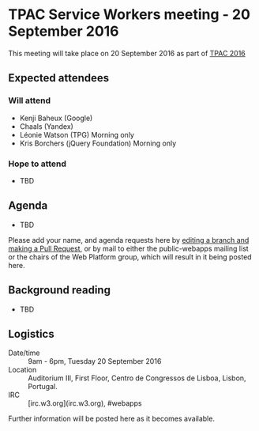# TPAC Service Workers meeting - 20 September 2016

This meeting will take place on 20 September 2016 as part of [TPAC 2016](https://www.w3.org/2016/09/TPAC/)

## Expected attendees

### Will attend

* Kenji Baheux (Google)
* Chaals (Yandex)
* Léonie Watson (TPG) Morning only
* Kris Borchers (jQuery Foundation) Morning only

### Hope to attend

* TBD

## Agenda

* TBD

Please add your name, and agenda requests here by [editing a branch and making a Pull Request](https://github.com/w3c/WebPlatformWG/edit/gh-pages/meetings/16-09-20TPAC-2.md), or by mail to either the public-webapps mailing list or the chairs of the Web Platform group, which will result in it being posted here.

## Background reading

* TBD

## Logistics

<dl>
  <dt>Date/time</dt>
  <dd>9am - 6pm, Tuesday 20 September 2016</dd>
  <dt>Location</dt>
  <dd>Auditorium III, First Floor, Centro de Congressos de Lisboa, Lisbon, Portugal.</dd>
<dt>IRC</dt>
  <dd>[irc.w3.org](irc.w3.org), #webapps</dd>
  </dl>

Further information will be posted here as it becomes available.
